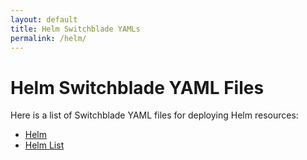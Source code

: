 ```yaml
---
layout: default
title: Helm Switchblade YAMLs
permalink: /helm/
---
```


# Helm Switchblade YAML Files

Here is a list of Switchblade YAML files for deploying Helm resources:

- [Helm](../yamls/helm/core_v1alpha1_helm.yaml)
- [Helm List](../yamls/helm/core_v1alpha1_helmList.yaml)
